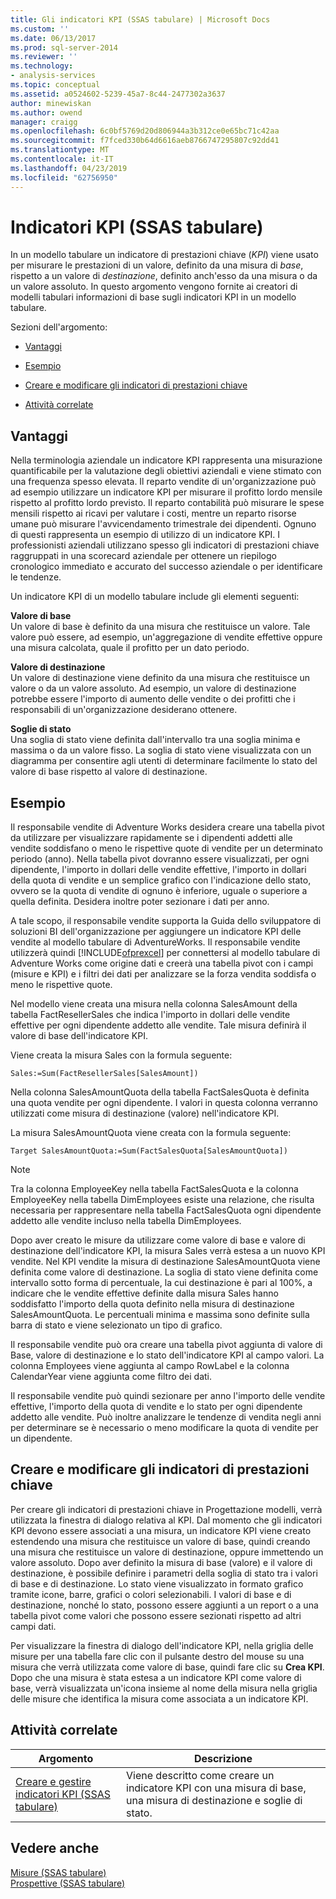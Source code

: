 ```yaml
---
title: Gli indicatori KPI (SSAS tabulare) | Microsoft Docs
ms.custom: ''
ms.date: 06/13/2017
ms.prod: sql-server-2014
ms.reviewer: ''
ms.technology:
- analysis-services
ms.topic: conceptual
ms.assetid: a0524602-5239-45a7-8c44-2477302a3637
author: minewiskan
ms.author: owend
manager: craigg
ms.openlocfilehash: 6c0bf5769d20d806944a3b312ce0e65bc71c42aa
ms.sourcegitcommit: f7fced330b64d6616aeb8766747295807c92dd41
ms.translationtype: MT
ms.contentlocale: it-IT
ms.lasthandoff: 04/23/2019
ms.locfileid: "62756950"
---
```

# <a name="kpis-ssas-tabular"></a>Indicatori KPI (SSAS tabulare)
  In un modello tabulare un indicatore di prestazioni chiave (*KPI*) viene usato per misurare le prestazioni di un valore, definito da una misura di *base*, rispetto a un valore di *destinazione*, definito anch'esso da una misura o da un valore assoluto. In questo argomento vengono fornite ai creatori di modelli tabulari informazioni di base sugli indicatori KPI in un modello tabulare.  
  
 Sezioni dell'argomento:  
  
-   [Vantaggi](#bkmk_benefits)  
  
-   [Esempio](#bkmk_example)  
  
-   [Creare e modificare gli indicatori di prestazioni chiave](#bkmk_create)  
  
-   [Attività correlate](#bkmk_related_tasks)  
  
##  <a name="bkmk_benefits"></a> Vantaggi  
 Nella terminologia aziendale un indicatore KPI rappresenta una misurazione quantificabile per la valutazione degli obiettivi aziendali e viene stimato con una frequenza spesso elevata. Il reparto vendite di un'organizzazione può ad esempio utilizzare un indicatore KPI per misurare il profitto lordo mensile rispetto al profitto lordo previsto. Il reparto contabilità può misurare le spese mensili rispetto ai ricavi per valutare i costi, mentre un reparto risorse umane può misurare l'avvicendamento trimestrale dei dipendenti. Ognuno di questi rappresenta un esempio di utilizzo di un indicatore KPI. I professionisti aziendali utilizzano spesso gli indicatori di prestazioni chiave raggruppati in una scorecard aziendale per ottenere un riepilogo cronologico immediato e accurato del successo aziendale o per identificare le tendenze.  
  
 Un indicatore KPI di un modello tabulare include gli elementi seguenti:  
  
 **Valore di base**  
 Un valore di base è definito da una misura che restituisce un valore. Tale valore può essere, ad esempio, un'aggregazione di vendite effettive oppure una misura calcolata, quale il profitto per un dato periodo.  
  
 **Valore di destinazione**  
 Un valore di destinazione viene definito da una misura che restituisce un valore o da un valore assoluto. Ad esempio, un valore di destinazione potrebbe essere l'importo di aumento delle vendite o dei profitti che i responsabili di un'organizzazione desiderano ottenere.  
  
 **Soglie di stato**  
 Una soglia di stato viene definita dall'intervallo tra una soglia minima e massima o da un valore fisso. La soglia di stato viene visualizzata con un diagramma per consentire agli utenti di determinare facilmente lo stato del valore di base rispetto al valore di destinazione.  
  
##  <a name="bkmk_example"></a> Esempio  
 Il responsabile vendite di Adventure Works desidera creare una tabella pivot da utilizzare per visualizzare rapidamente se i dipendenti addetti alle vendite soddisfano o meno le rispettive quote di vendite per un determinato periodo (anno). Nella tabella pivot dovranno essere visualizzati, per ogni dipendente, l'importo in dollari delle vendite effettive, l'importo in dollari della quota di vendite e un semplice grafico con l'indicazione dello stato, ovvero se la quota di vendite di ognuno è inferiore, uguale o superiore a quella definita. Desidera inoltre poter sezionare i dati per anno.  
  
 A tale scopo, il responsabile vendite supporta la Guida dello sviluppatore di soluzioni BI dell'organizzazione per aggiungere un indicatore KPI delle vendite al modello tabulare di AdventureWorks. Il responsabile vendite utilizzerà quindi [!INCLUDE[ofprexcel](../../includes/ofprexcel-md.md)] per connettersi al modello tabulare di Adventure Works come origine dati e creerà una tabella pivot con i campi (misure e KPI) e i filtri dei dati per analizzare se la forza vendita soddisfa o meno le rispettive quote.  
  
 Nel modello viene creata una misura nella colonna SalesAmount della tabella FactResellerSales che indica l'importo in dollari delle vendite effettive per ogni dipendente addetto alle vendite. Tale misura definirà il valore di base dell'indicatore KPI.  
  
 Viene creata la misura Sales con la formula seguente:  
  
```  
Sales:=Sum(FactResellerSales[SalesAmount])  
```  
  
 Nella colonna SalesAmountQuota della tabella FactSalesQuota è definita una quota vendite per ogni dipendente. I valori in questa colonna verranno utilizzati come misura di destinazione (valore) nell'indicatore KPI.  
  
 La misura SalesAmountQuota viene creata con la formula seguente:  
  
```  
Target SalesAmountQuota:=Sum(FactSalesQuota[SalesAmountQuota])  
```  
  
> [!NOTE]  
>  Tra la colonna EmployeeKey nella tabella FactSalesQuota e la colonna EmployeeKey nella tabella DimEmployees esiste una relazione, che risulta necessaria per rappresentare nella tabella FactSalesQuota ogni dipendente addetto alle vendite incluso nella tabella DimEmployees.  
  
 Dopo aver creato le misure da utilizzare come valore di base e valore di destinazione dell'indicatore KPI, la misura Sales verrà estesa a un nuovo KPI vendite. Nel KPI vendite la misura di destinazione SalesAmountQuota viene definita come valore di destinazione. La soglia di stato viene definita come intervallo sotto forma di percentuale, la cui destinazione è pari al 100%, a indicare che le vendite effettive definite dalla misura Sales hanno soddisfatto l'importo della quota definito nella misura di destinazione SalesAmountQuota. Le percentuali minima e massima sono definite sulla barra di stato e viene selezionato un tipo di grafico.  
  
 Il responsabile vendite può ora creare una tabella pivot aggiunta di valore di Base, valore di destinazione e lo stato dell'indicatore KPI al campo valori. La colonna Employees viene aggiunta al campo RowLabel e la colonna CalendarYear viene aggiunta come filtro dei dati.  
  
 Il responsabile vendite può quindi sezionare per anno l'importo delle vendite effettive, l'importo della quota di vendite e lo stato per ogni dipendente addetto alle vendite. Può inoltre analizzare le tendenze di vendita negli anni per determinare se è necessario o meno modificare la quota di vendite per un dipendente.  
  
##  <a name="bkmk_create"></a> Creare e modificare gli indicatori di prestazioni chiave  
 Per creare gli indicatori di prestazioni chiave in Progettazione modelli, verrà utilizzata la finestra di dialogo relativa al KPI. Dal momento che gli indicatori KPI devono essere associati a una misura, un indicatore KPI viene creato estendendo una misura che restituisce un valore di base, quindi creando una misura che restituisce un valore di destinazione, oppure immettendo un valore assoluto. Dopo aver definito la misura di base (valore) e il valore di destinazione, è possibile definire i parametri della soglia di stato tra i valori di base e di destinazione. Lo stato viene visualizzato in formato grafico tramite icone, barre, grafici o colori selezionabili. I valori di base e di destinazione, nonché lo stato, possono essere aggiunti a un report o a una tabella pivot come valori che possono essere sezionati rispetto ad altri campi dati.  
  
 Per visualizzare la finestra di dialogo dell'indicatore KPI, nella griglia delle misure per una tabella fare clic con il pulsante destro del mouse su una misura che verrà utilizzata come valore di base, quindi fare clic su **Crea KPI**. Dopo che una misura è stata estesa a un indicatore KPI come valore di base, verrà visualizzata un'icona insieme al nome della misura nella griglia delle misure che identifica la misura come associata a un indicatore KPI.  
  
##  <a name="bkmk_related_tasks"></a> Attività correlate  
  
|Argomento|Descrizione|  
|-----------|-----------------|  
|[Creare e gestire indicatori KPI &#40;SSAS tabulare&#41;](kpis-ssas-tabular.md)|Viene descritto come creare un indicatore KPI con una misura di base, una misura di destinazione e soglie di stato.|  
  
## <a name="see-also"></a>Vedere anche  
 [Misure &#40;SSAS tabulare&#41;](measures-ssas-tabular.md)   
 [Prospettive &#40;SSAS tabulare&#41;](perspectives-ssas-tabular.md)  
  
  
